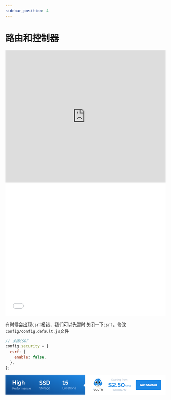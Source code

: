 ```yaml
---
sidebar_position: 4
---
```


# 路由和控制器
<iframe width="100%" height="415" src="https://www.youtube.com/embed/ct1fG6GoH64" frameborder="0" allow="accelerometer; autoplay; encrypted-media; gyroscope; picture-in-picture" allowfullscreen></iframe>
<iframe width="100%" height="415" src="//player.bilibili.com/player.html?aid=925274119&bvid=BV1DT4y1G7c5&cid=178836031&page=1" scrolling="no" border="0" frameborder="no" framespacing="0" allowfullscreen="true"> </iframe>

有时候会出现`csrf`报错，我们可以先暂时关闭一下`csrf`，修改`config/config.default.js`文件
```js showLineNumbers' title="config/config.default.js"
// 关闭CSRF
config.security = {
  csrf: {
    enable: false,
  },
};
```

<a href="https://www.vultr.com/?ref=8371895-6G">![](./images/banner_1.png)</a>

